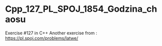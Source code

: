 # Cpp_127_PL_SPOJ_1854_Godzina_chaosu
Exercise #127 in C++
Another exercise from : https://pl.spoj.com/problems/latwe/
